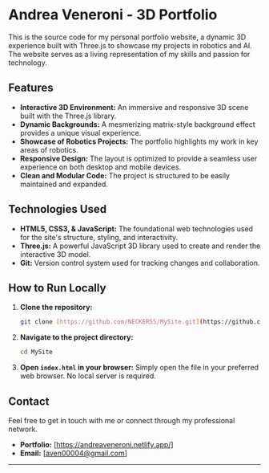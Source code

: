 # Andrea Veneroni - 3D Portfolio

This is the source code for my personal portfolio website, a dynamic 3D experience built with Three.js to showcase my projects in robotics and AI. The website serves as a living representation of my skills and passion for technology.

## Features

* **Interactive 3D Environment:** An immersive and responsive 3D scene built with the Three.js library.
* **Dynamic Backgrounds:** A mesmerizing matrix-style background effect provides a unique visual experience.
* **Showcase of Robotics Projects:** The portfolio highlights my work in key areas of robotics.
* **Responsive Design:** The layout is optimized to provide a seamless user experience on both desktop and mobile devices.
* **Clean and Modular Code:** The project is structured to be easily maintained and expanded.

## Technologies Used

* **HTML5, CSS3, & JavaScript:** The foundational web technologies used for the site's structure, styling, and interactivity.
* **Three.js:** A powerful JavaScript 3D library used to create and render the interactive 3D model.
* **Git:** Version control system used for tracking changes and collaboration.

## How to Run Locally

1.  **Clone the repository:**
    ```bash
    git clone [https://github.com/NECKER55/MySite.git](https://github.com/NECKER55/MySite.git)
    ```
2.  **Navigate to the project directory:**
    ```bash
    cd MySite
    ```
3.  **Open `index.html` in your browser:**
    Simply open the file in your preferred web browser. No local server is required.

## Contact

Feel free to get in touch with me or connect through my professional network.

* **Portfolio:** [https://andreaveneroni.netlify.app/]
* **Email:** [aven00004@gmail.com]

---
